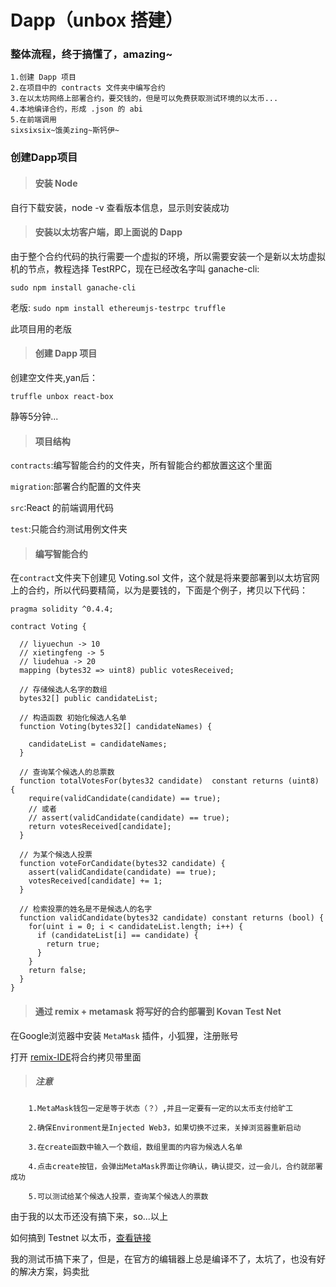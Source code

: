 # Dapp（unbox 搭建）
### 整体流程，终于搞懂了，amazing~

    1.创建 Dapp 项目
    2.在项目中的 contracts 文件夹中编写合约
    3.在以太坊网络上部署合约，要交钱的，但是可以免费获取测试环境的以太币...
    4.本地编译合约，形成 .json 的 abi
    5.在前端调用
    sixsixsix~饿美zing~斯钙伊~
### 创建Dapp项目

>#### 安装 Node 

自行下载安装，node -v 查看版本信息，显示则安装成功

>#### 安装以太坊客户端，即上面说的 Dapp

由于整个合约代码的执行需要一个虚拟的环境，所以需要安装一个是新以太坊虚拟机的节点，教程选择 TestRPC，现在已经改名字叫 ganache-cli:

`sudo npm install ganache-cli`

老版: `sudo npm install ethereumjs-testrpc truffle`

此项目用的老版

>#### 创建 Dapp 项目

创建空文件夹,yan后：

`truffle unbox react-box`

静等5分钟...

>#### 项目结构

`contracts`:编写智能合约的文件夹，所有智能合约都放置这这个里面

`migration`:部署合约配置的文件夹

`src`:React 的前端调用代码

`test`:只能合约测试用例文件夹

>#### 编写智能合约

在`contract`文件夹下创建见 Voting.sol 文件，这个就是将来要部署到以太坊官网上的合约，所以代码要精简，以为是要钱的，下面是个例子，拷贝以下代码：

    pragma solidity ^0.4.4;

    contract Voting {

      // liyuechun -> 10
      // xietingfeng -> 5
      // liudehua -> 20
      mapping (bytes32 => uint8) public votesReceived;

      // 存储候选人名字的数组
      bytes32[] public candidateList;

      // 构造函数 初始化候选人名单
      function Voting(bytes32[] candidateNames) {

        candidateList = candidateNames;
      }

      // 查询某个候选人的总票数
      function totalVotesFor(bytes32 candidate)  constant returns (uint8) {
        require(validCandidate(candidate) == true);
        // 或者
        // assert(validCandidate(candidate) == true);
        return votesReceived[candidate];
      }

      // 为某个候选人投票
      function voteForCandidate(bytes32 candidate) {
        assert(validCandidate(candidate) == true);
        votesReceived[candidate] += 1;
      }

      // 检索投票的姓名是不是候选人的名字
      function validCandidate(bytes32 candidate) constant returns (bool) {
        for(uint i = 0; i < candidateList.length; i++) {
          if (candidateList[i] == candidate) {
            return true;
          }
        }
        return false;
      }
    }

>#### 通过 remix + metamask 将写好的合约部署到 Kovan Test Net

在Google浏览器中安装 `MetaMask` 插件，小狐狸，注册账号

打开 [remix-IDE](http://remix.ethereum.org/)将合约拷贝带里面

>##### 注意

        1.MetaMask钱包一定是等于状态（？）,并且一定要有一定的以太币支付给旷工
        
        2.确保Environment是Injected Web3，如果切换不过来，关掉浏览器重新启动
        
        3.在create函数中输入一个数组，数组里面的内容为候选人名单
        
        4.点击create按钮，会弹出MetaMask界面让你确认，确认提交，过一会儿，合约就部署成功
      
        5.可以测试给某个候选人投票，查询某个候选人的票数
        
由于我的以太币还没有搞下来，so...以上

如何搞到 Testnet 以太币，[查看链接](https://blog.csdn.net/fidelhl/article/details/52573274)

我的测试币搞下来了，但是，在官方的编辑器上总是编译不了，太坑了，也没有好的解决方案，妈卖批
        
